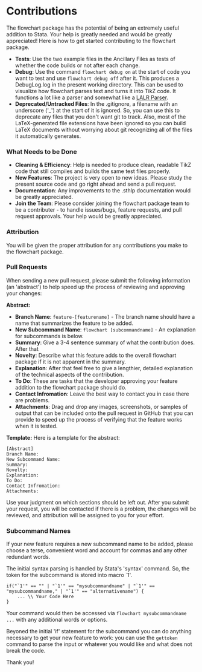 # Contributions

The flowchart package has the potential of being an extremely useful addition to Stata. Your help is greatly needed and would be greatly appreciated! Here is how to get started contributing to the flowchart package.

- **Tests**: Use the two example files in the Ancillary Files as tests of whether the code builds or not after each change.
- **Debug**: Use the command `flowchart debug on` at the start of code you want to test and use `flowchart debug off` after it. This produces a DebugLog.log in the present working directory. This can be used to visualize how flowchart parses text and turns it into TikZ code. It functions a lot like a parser and somewhat like a [LALR Parser](https://en.wikipedia.org/wiki/LALR_parser).
- **Deprecated/Untracked Files**: In the .gitignore, a filename with an underscore ('_') at the start of it is ignored. So, you can use this to deprecate any files that you don't want git to track. Also, most of the LaTeX-generated file extensions have been ignored so you can build LaTeX documents without worrying about git recognizing all of the files it automatically generates.

### What Needs to be Done
- **Cleaning & Efficiency**: Help is needed to produce clean, readable TikZ code that still compiles and builds the same test files properly.
- **New Features**: The project is very open to new ideas. Please study the present source code and go right ahead and send a pull request.
- **Documentation**: Any improvements to the .sthlp documentation would be greatly appreciated.
- **Join the Team**: Please consider joining the flowchart package team to be a contributer - to handle issues/bugs, feature requests, and pull request approvals. Your help would be greatly appreciated.

### Attribution
You will be given the proper attribution for any contributions you make to the flowchart package.

### Pull Requests

When sending a new pull request, please submit the following information (an 'abstract') to help speed up the process of reviewing and approving your changes:

**Abstract:**
- **Branch Name**: `feature-[featurename]` - The branch name should have a name that summarizes the feature to be added.	
- **New Subcommand Name**: `flowchart [subcommandname]` - An explanation for subcommands is below.
- **Summary**: Give a 3-4 sentence summary of what the contribution does. After that 
- **Novelty**: Describe what this feature adds to the overall flowchart package if it is not apparent in the summary.
- **Explanation**: After that feel free to give a lengthier, detailed explanation of the technical aspects of the contribution.
- **To Do**: These are tasks that the developer approving your feature addition to the flowchart package should do.
- **Contact Infromation**: Leave the best way to contact you in case there are problems.
- **Attachments**: Drag and drop any images, screenshots, or samples of output that can be included onto the pull request in GitHub that you can provide to speed up the process of verifying that the feature works when it is tested.

**Template:**
Here is a template for the abstract: 

	[Abstract]
	Branch Name: 
	New Subcommand Name: 
	Summary: 
	Novelty: 
	Explanation: 
	To Do: 
	Contact Infromation: 
	Attachments: 

Use your judgment on which sections should be left out. After you submit your request, you will be contacted if there is a problem, the changes will be reviewed, and attribution will be assigned to you for your effort.

### Subcommand Names
If your new feature requires a new subcommand name to be added, please choose a terse, convenient word and account for commas and any other redundant words. 

The initial syntax parsing is handled by Stata's 'syntax' command. So, the token for the subcommand is stored into macro `1'.


	if("`1'" == "" | "`1'" == "mysubcommandname" | "`1'" == "mysubcommandname," | "`1'" == "alternativename") {
		... \\ Your Code Here
	}

Your command would then be accessed via `flowchart mysubcommandname ...` with any additional words or options.
	
Beyoned the initial 'if' statement for the subcommand you can do anything necessary to get your new feature to work: you can use the `gettoken` command to parse the input or whatever you would like and what does not break the code.

Thank you!